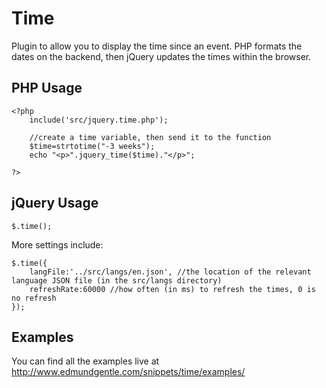 Time
====

Plugin to allow you to display the time since an event. PHP formats the dates on the backend, then jQuery updates the times within the browser.


PHP Usage
---------

    <?php
        include('src/jquery.time.php');
        
        //create a time variable, then send it to the function
        $time=strtotime("-3 weeks");
        echo "<p>".jquery_time($time)."</p>";
    
    ?>

jQuery Usage
------------

    $.time();

More settings include:

    $.time({
        langFile:'../src/langs/en.json', //the location of the relevant language JSON file (in the src/langs directory)
        refreshRate:60000 //how often (in ms) to refresh the times, 0 is no refresh
    });

Examples
--------

You can find all the examples live at http://www.edmundgentle.com/snippets/time/examples/
